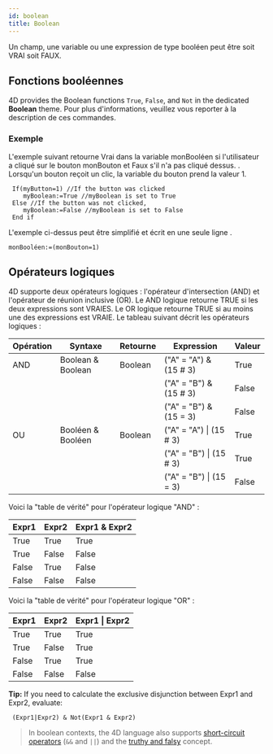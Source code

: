 ```yaml
---
id: boolean
title: Boolean
---
```


Un champ, une variable ou une expression de type booléen peut être soit VRAI soit FAUX.

## Fonctions booléennes

4D provides the Boolean functions `True`, `False`, and `Not` in the dedicated **Boolean** theme. Pour plus d'informations, veuillez vous reporter à la description de ces commandes.

### Exemple

L'exemple suivant retourne Vrai dans la variable monBooléen si l'utilisateur a cliqué sur le bouton monBouton et Faux s'il n'a pas cliqué dessus. . Lorsqu'un bouton reçoit un clic, la variable du bouton prend la valeur 1.

```4d
 If(myButton=1) //If the button was clicked
    myBoolean:=True //myBoolean is set to True
 Else //If the button was not clicked,
    myBoolean:=False //myBoolean is set to False
 End if
```

L'exemple ci-dessus peut être simplifié et écrit en une seule ligne .

```4d
monBooléen:=(monBouton=1)
```

## Opérateurs logiques

4D supporte deux opérateurs logiques : l'opérateur d'intersection (AND) et l'opérateur de réunion inclusive (OR). Le AND logique retourne TRUE si les deux expressions sont VRAIES. Le OR logique retourne TRUE si au moins une des expressions est VRAIE. Le tableau suivant décrit les opérateurs logiques :

| Opération | Syntaxe                | Retourne | Expression                                                     | Valeur |
| --------- | ---------------------- | -------- | -------------------------------------------------------------- | ------ |
| AND       | Boolean & Boolean      | Boolean  | ("A" = "A") & (15 # 3)   | True   |
|           |                        |          | ("A" = "B") & (15 # 3)   | False  |
|           |                        |          | ("A" = "B") & (15 = 3)   | False  |
| OU        | Booléen &amp; Booléen | Boolean  | ("A" = "A") \| (15 # 3)  | True   |
|           |                        |          | ("A" = "B") \|  (15 # 3) | True   |
|           |                        |          | ("A" = "B") \|  (15 = 3) | False  |

Voici la "table de vérité" pour l'opérateur logique "AND" :

| Expr1 | Expr2 | Expr1 & Expr2 |
| ----- | ----- | ------------- |
| True  | True  | True          |
| True  | False | False         |
| False | True  | False         |
| False | False | False         |

Voici la "table de vérité" pour l'opérateur logique "OR" :

| Expr1 | Expr2 | Expr1 \| Expr2 |
| ----- | ----- | -------------- |
| True  | True  | True           |
| True  | False | True           |
| False | True  | True           |
| False | False | False          |

**Tip:** If you need to calculate the exclusive disjunction between Expr1 and Expr2, evaluate:

```4d
 (Expr1|Expr2) & Not(Expr1 & Expr2)  
```

> In boolean contexts, the 4D language also supports [short-circuit operators](operators.md#short-circuit-operators) (`&&` and `||`) and the [truthy and falsy](operators.md#truthy-and-falsy) concept.
